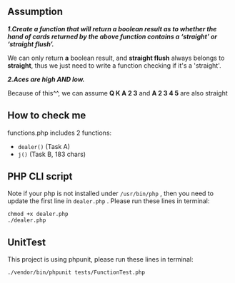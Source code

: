 ## Assumption
***1.Create a function that will return a boolean result as to whether the hand of cards returned by the above function contains a ‘straight’ or ‘straight flush’.***

We can only return **a** boolean result, and **straight flush** always belongs to **straight**, thus we just need to write a function checking if it's a 'straight'.

***2.Aces are high AND low.***

Because of this^^, we can assume **Q K A 2 3** and **A 2 3 4 5** are also straight

## How to check me
functions.php includes 2 functions:

* `dealer()` (Task A)
* `j()` (Task B, 183 chars)

## PHP CLI script
Note if your php is not installed under `/usr/bin/php` , then you need to update the first line in `dealer.php` .
Please run these lines in terminal:
```
chmod +x dealer.php
./dealer.php
```



## UnitTest
This project is using phpunit, please run these lines in terminal:
```
./vendor/bin/phpunit tests/FunctionTest.php
```


